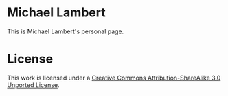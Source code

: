 # Michael Lambert

This is Michael Lambert's personal page.

# License

This work is licensed under a [Creative Commons Attribution-ShareAlike 3.0 Unported License](http://creativecommons.org/licenses/by-sa/3.0/).



